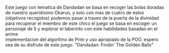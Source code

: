 Este juego con tematica de Dandadan se basa en recoger las bolas doradas de nuestro queridisimo Okarun, y solo con mas de cuatro de estos (objetivos recogidos)  podemos pasar a traves de la puerta de la divinidad para recuperar el miembro de este chico
el juego se basa en escoger un personaje de 5 y explorar el laberinto con este
habilidades basadas en el anime  
implementacion del algoritmo de Prim y uso apropiado de la POO.
espero sea de su disfrute de este  juego. "Dandadan: Findin' The Golden Balls"
